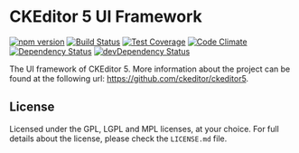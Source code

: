 CKEditor 5 UI Framework
========================================

[![npm version](https://badge.fury.io/js/%40ckeditor%2Fckeditor5-ui.svg)](https://www.npmjs.com/package/@ckeditor/ckeditor5-ui)
[![Build Status](https://travis-ci.org/ckeditor/ckeditor5-ui.svg)](https://travis-ci.org/ckeditor/ckeditor5-ui)
[![Test Coverage](https://codeclimate.com/github/ckeditor/ckeditor5-ui/badges/coverage.svg)](https://codeclimate.com/github/ckeditor/ckeditor5-ui/coverage)
[![Code Climate](https://codeclimate.com/github/ckeditor/ckeditor5-ui/badges/gpa.svg)](https://codeclimate.com/github/ckeditor/ckeditor5-ui)
[![Dependency Status](https://david-dm.org/ckeditor/ckeditor5-ui/status.svg)](https://david-dm.org/ckeditor/ckeditor5-ui#info=dependencies)
[![devDependency Status](https://david-dm.org/ckeditor/ckeditor5-ui/dev-status.svg)](https://david-dm.org/ckeditor/ckeditor5-ui#info=devDependencies)

The UI framework of CKEditor 5. More information about the project can be found at the following url: <https://github.com/ckeditor/ckeditor5>.

## License

Licensed under the GPL, LGPL and MPL licenses, at your choice. For full details about the license, please check the `LICENSE.md` file.
